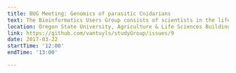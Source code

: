 ```yaml
---
title: BUG Meeting: Genomics of parasitic Cnidarians
text: The Bioinformatics Users Group consists of scientists in the life sciences, computing, math, statistics, & other areas who meet to discuss topics related to those fields. Meetings are generally informal, consisting of discussions, interactive talks, or short workshops. No experience needed to participate. For topics suggestions or requests, contact kevin.weitemier@cgrb.oregonstate.edu.
location: Oregon State University, Agriculture & Life Sciences Building, Room 3006
link: https://github.com/vantuyls/studyGroup/issues/9
date: 2017-03-22 
startTime: '12:00'
endTime: '13:00'

---
```

